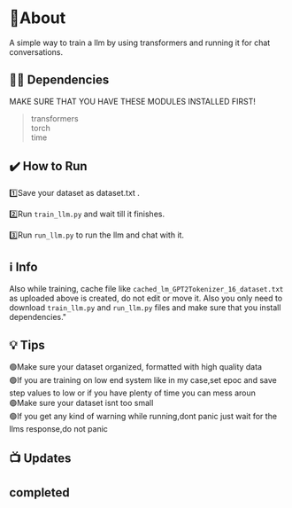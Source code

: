# 📝About
A simple way to train a llm by using transformers and running it for chat conversations.


## 👨‍💻 Dependencies
MAKE SURE THAT YOU HAVE THESE MODULES INSTALLED FIRST!
> transformers  <br>
> torch<br>
> time <br>

## ✔️ How to Run
 
1️⃣Save your dataset as dataset.txt .

2️⃣Run ```train_llm.py``` and wait till it finishes.





3️⃣Run ```run_llm.py``` to run the llm and chat with it.


## ℹ️ Info

Also while training, cache file like ``cached_lm_GPT2Tokenizer_16_dataset.txt`` as uploaded above is created, do not edit or move it. Also you only need to download ``train_llm.py`` and ``run_llm.py`` files and make sure that you install dependencies."


## 💡 Tips

🟢Make sure your dataset organized, formatted with high quality data <br>
🟢If you are training on low end system like in my case,set epoc and save step values to low or if you have plenty of time you can mess aroun <br>
🟢Make sure your dataset isnt too small <br>
🟢If you get any kind of warning while running,dont panic just wait for the llms response,do not panic <br>


 




## 📺 Updates
<h2>completed</h2> 

